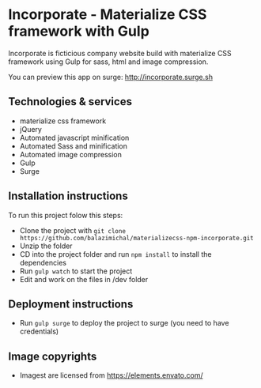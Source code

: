 # Incorporate - Materialize CSS framework with Gulp

Incorporate is ficticious company website build with materialize CSS framework using Gulp for sass, html and image compression.

You can preview this app on surge: http://incorporate.surge.sh

## Technologies & services

- materialize css framework
- jQuery
- Automated javascript minification
- Automated Sass and minification
- Automated image compression
- Gulp
- Surge

## Installation instructions

To run this project folow this steps:

- Clone the project with `git clone https://github.com/balazimichal/materializecss-npm-incorporate.git`
- Unzip the folder
- CD into the project folder and run `npm install` to install the dependencies
- Run `gulp watch` to start the project
- Edit and work on the files in /dev folder

## Deployment instructions

- Run `gulp surge` to deploy the project to surge (you need to have credentials)

## Image copyrights

- Imagest are licensed from https://elements.envato.com/

